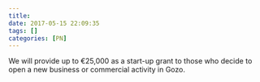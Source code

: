 ```yaml
---
title:
date: 2017-05-15 22:09:35
tags: []
categories: [PN]
---
```


We will provide up to €25,000 as a start-up grant to those who decide to open a new business or commercial activity in Gozo.